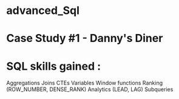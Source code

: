 # advanced_Sql

# Case Study #1 - Danny's Diner
# SQL skills gained :
Aggregations
Joins
CTEs
Variables
Window functions
Ranking (ROW_NUMBER, DENSE_RANK)
Analytics (LEAD, LAG)
Subqueries

